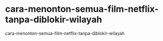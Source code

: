 # cara-menonton-semua-film-netflix-tanpa-diblokir-wilayah
cara-menonton-semua-film-netflix-tanpa-diblokir-wilayah
